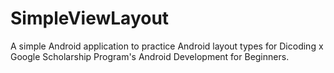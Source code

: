 ﻿# SimpleViewLayout
A simple Android application to practice Android layout types for Dicoding x Google Scholarship Program's Android Development for Beginners.
